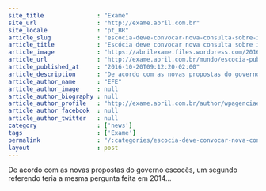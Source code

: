 ```yaml
---
site_title               : "Exame"
site_url                 : "http://exame.abril.com.br"
site_locale              : "pt_BR"
article_slug             : "escocia-deve-convocar-nova-consulta-sobre-independencia"
article_title            : "Escócia deve convocar nova consulta sobre independência"
article_image            : "https://abrilexame.files.wordpress.com/2016/09/size_960_16_9_independencia-escocia23.jpg?quality=70&strip=all&w=960"
article_url              : "http://exame.abril.com.br/mundo/escocia-publica-projeto-para-convocar-outra-consulta-sobre-independencia/"
article_published_at     : "2016-10-20T09:12:20-02:00"
article_description      : "De acordo com as novas propostas do governo escocês, um segundo referendo teria a mesma pergunta feita em 2014..."
article_author_name      : "EFE"
article_author_image     : null
article_author_biography : null
article_author_profile   : "http://exame.abril.com.br/author/wpagenciaefe/"
article_author_facebook  : null
article_author_twitter   : null
category                 : ['news']
tags                     : ['Exame']
permalink                : "/:categories/escocia-deve-convocar-nova-consulta-sobre-independencia/"
layout                   : post
---
```


De acordo com as novas propostas do governo escocês, um segundo referendo teria a mesma pergunta feita em 2014...
